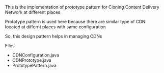 This is the implementation of prototype pattern for Cloning Content Delivery Network at different places

Prototype pattern is used here because there are similar type of CDN located at differnt places with same configuration 

So, this design pattern helps in managing CDNs

Files: 
 - CDNConfiguration.java
 - CDNPrototype.java
 - PrototypePattern.java
   
